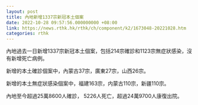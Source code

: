 ```yaml
---
layout: post
title: 內地新增1337宗新冠本土個案
date: 2022-10-28 09:57:56.000000000 +08:00
link: https://news.rthk.hk/rthk/ch/component/k2/1673048-20221028.htm
categories: rthk
---
```


內地過去一日新增1337宗新冠本土個案，包括214宗確診和1123宗無症狀感染，沒有新增死亡病例。

新增的本土確診個案中，內蒙古37宗，廣東27宗，山西26宗。

新增的本土無症狀感染個案中，福建163宗，内蒙古110宗，新疆110宗。

內地至今超過25萬8600人確診， 5226人死亡，超過24萬9700人康復出院。
